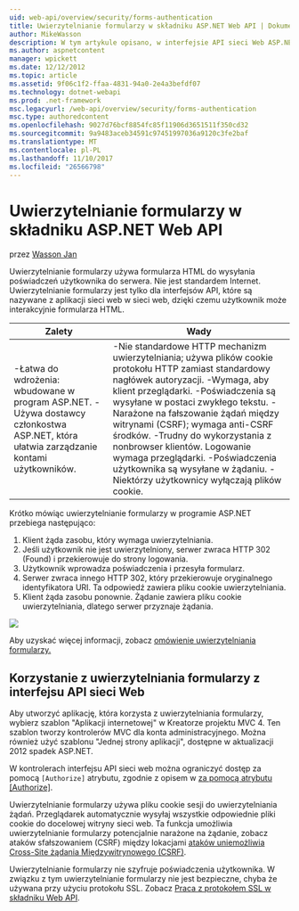 ```yaml
---
uid: web-api/overview/security/forms-authentication
title: Uwierzytelnianie formularzy w składniku ASP.NET Web API | Dokumentacja firmy Microsoft
author: MikeWasson
description: W tym artykule opisano, w interfejsie API sieci Web ASP.NET przy użyciu uwierzytelniania formularzy.
ms.author: aspnetcontent
manager: wpickett
ms.date: 12/12/2012
ms.topic: article
ms.assetid: 9f06c1f2-ffaa-4831-94a0-2e4a3befdf07
ms.technology: dotnet-webapi
ms.prod: .net-framework
msc.legacyurl: /web-api/overview/security/forms-authentication
msc.type: authoredcontent
ms.openlocfilehash: 9027d76bcf8854fc85f11906d3651511f350cd32
ms.sourcegitcommit: 9a9483aceb34591c97451997036a9120c3fe2baf
ms.translationtype: MT
ms.contentlocale: pl-PL
ms.lasthandoff: 11/10/2017
ms.locfileid: "26566798"
---
```

<a name="forms-authentication-in-aspnet-web-api"></a>Uwierzytelnianie formularzy w składniku ASP.NET Web API
====================
przez [Wasson Jan](https://github.com/MikeWasson)

Uwierzytelnianie formularzy używa formularza HTML do wysyłania poświadczeń użytkownika do serwera. Nie jest standardem Internet. Uwierzytelnianie formularzy jest tylko dla interfejsów API, które są nazywane z aplikacji sieci web w sieci web, dzięki czemu użytkownik może interakcyjnie formularza HTML.

| Zalety | Wady |
| --- | --- |
| -Łatwa do wdrożenia: wbudowane w program ASP.NET. -Używa dostawcy członkostwa ASP.NET, która ułatwia zarządzanie kontami użytkowników. | -Nie standardowe HTTP mechanizm uwierzytelniania; używa plików cookie protokołu HTTP zamiast standardowy nagłówek autoryzacji. -Wymaga, aby klient przeglądarki. -Poświadczenia są wysyłane w postaci zwykłego tekstu. -Narażone na fałszowanie żądań między witrynami (CSRF); wymaga anti-CSRF środków. -Trudny do wykorzystania z nonbrowser klientów. Logowanie wymaga przeglądarki. -Poświadczenia użytkownika są wysyłane w żądaniu. -Niektórzy użytkownicy wyłączają plików cookie. |

Krótko mówiąc uwierzytelnianie formularzy w programie ASP.NET przebiega następująco:

1. Klient żąda zasobu, który wymaga uwierzytelniania.
2. Jeśli użytkownik nie jest uwierzytelniony, serwer zwraca HTTP 302 (Found) i przekierowuje do strony logowania.
3. Użytkownik wprowadza poświadczenia i przesyła formularz.
4. Serwer zwraca innego HTTP 302, który przekierowuje oryginalnego identyfikatora URI. Ta odpowiedź zawiera pliku cookie uwierzytelniania.
5. Klient żąda zasobu ponownie. Żądanie zawiera pliku cookie uwierzytelniania, dlatego serwer przyznaje żądania.

![](forms-authentication/_static/image1.png)

Aby uzyskać więcej informacji, zobacz [omówienie uwierzytelniania formularzy.](../../../web-forms/overview/older-versions-security/introduction/an-overview-of-forms-authentication-cs.md)

## <a name="using-forms-authentication-with-web-api"></a>Korzystanie z uwierzytelniania formularzy z interfejsu API sieci Web

Aby utworzyć aplikację, która korzysta z uwierzytelniania formularzy, wybierz szablon "Aplikacji internetowej" w Kreatorze projektu MVC 4. Ten szablon tworzy kontrolerów MVC dla konta administracyjnego. Można również użyć szablonu "Jednej strony aplikacji", dostępne w aktualizacji 2012 spadek ASP.NET.

W kontrolerach interfejsu API sieci web można ograniczyć dostęp za pomocą `[Authorize]` atrybutu, zgodnie z opisem w [za pomocą atrybutu [Authorize]](authentication-and-authorization-in-aspnet-web-api.md#auth3).

Uwierzytelnianie formularzy używa pliku cookie sesji do uwierzytelniania żądań. Przeglądarek automatycznie wysyłaj wszystkie odpowiednie pliki cookie do docelowej witryny sieci web. Ta funkcja umożliwia uwierzytelnianie formularzy potencjalnie narażone na żądanie, zobacz ataków sfałszowaniem (CSRF) między lokacjami [ataków uniemożliwia Cross-Site żądania Międzywitrynowego (CSRF)](preventing-cross-site-request-forgery-csrf-attacks.md).

Uwierzytelnianie formularzy nie szyfruje poświadczenia użytkownika. W związku z tym uwierzytelnianie formularzy nie jest bezpieczne, chyba że używana przy użyciu protokołu SSL. Zobacz [Praca z protokołem SSL w składniku Web API](working-with-ssl-in-web-api.md).
